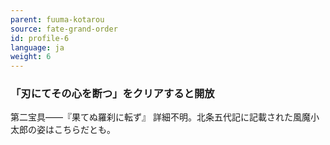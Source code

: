 ```yaml
---
parent: fuuma-kotarou
source: fate-grand-order
id: profile-6
language: ja
weight: 6
---
```


### 「刃にてその心を断つ」をクリアすると開放

第二宝具――『果てぬ羅刹に転ず』
詳細不明。北条五代記に記載された風魔小太郎の姿はこちらだとも。
